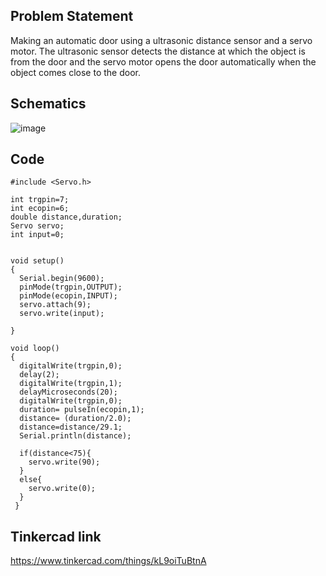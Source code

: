 ## Problem Statement

Making an automatic door using a ultrasonic distance sensor and a servo motor. The ultrasonic sensor detects the distance at which the object is from the door and the servo motor opens the door automatically when the object comes close to the door.

## Schematics

![image](https://user-images.githubusercontent.com/85028192/125417986-1666ddfe-0f92-47bc-be65-4bbd269cb204.png)

## Code
```
#include <Servo.h>

int trgpin=7;
int ecopin=6;
double distance,duration;
Servo servo;
int input=0;


void setup() 
{
  Serial.begin(9600);
  pinMode(trgpin,OUTPUT);
  pinMode(ecopin,INPUT);
  servo.attach(9);
  servo.write(input);  

}

void loop()
{ 
  digitalWrite(trgpin,0);
  delay(2);
  digitalWrite(trgpin,1);
  delayMicroseconds(20);
  digitalWrite(trgpin,0);
  duration= pulseIn(ecopin,1);
  distance= (duration/2.0);
  distance=distance/29.1;
  Serial.println(distance);
    
  if(distance<75){
    servo.write(90);
  }
  else{
    servo.write(0);
  }
 }
 ```
 ## Tinkercad link
 
 https://www.tinkercad.com/things/kL9oiTuBtnA
 
